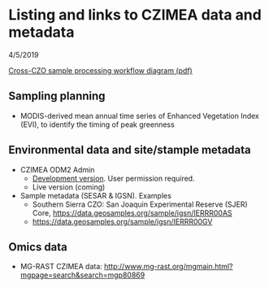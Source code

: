 # Listing and links to CZIMEA data and metadata
4/5/2019

[Cross-CZO sample processing workflow diagram (pdf)](https://drive.google.com/open?id=0B9NLnOiN5c1RUXIzbGNYVTNWMG8)

## Sampling planning
- MODIS-derived mean annual time series of Enhanced Vegetation Index (EVI), to identify the timing of peak greenness

## Environmental data and site/stample metadata

- CZIMEA ODM2 Admin
  - [Development version](https://dev-odm2admin.cuahsi.org/CZIMEA/). User permission required.
  - Live version (coming)
- Sample metadata (SESAR & IGSN). Examples
  - Southern Sierra CZO: San Joaquin Experimental Reserve (SJER) Core, https://data.geosamples.org/sample/igsn/IERRR00AS
  - https://data.geosamples.org/sample/igsn/IERRR00GV

## Omics data

- MG-RAST CZIMEA data: http://www.mg-rast.org/mgmain.html?mgpage=search&search=mgp80869
